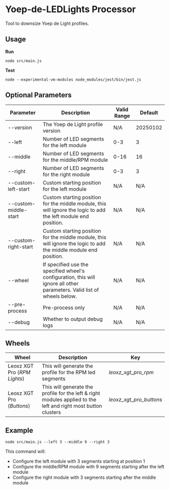 # Yoep-de-LEDLights Processor
Tool to downsize Yoep de Light profiles.

## Usage

**Run**
```
node src/main.js
```

**Test**
```
node --experimental-vm-modules node_modules/jest/bin/jest.js
``` 

## Optional Parameters
| Parameter | Description | Valid Range | Default |
|-----------|-------------|-------------|-------------|
| --version | The Yoep de Light profile version | N/A | 20250102 |
| --left | Number of LED segments for the left module | 0-3 | 3 |l
| --middle | Number of LED segments for the middle/RPM module | 0-16 | 16 |
| --right | Number of LED segments for the right module | 0-3 | 3 |
| --custom-left-start | Custom starting position for the left module | N/A | N/A |
| --custom-middle-start | Custom starting position for the middle module, this will ignore the logic to add the left module end position. | N/A | N/A |
| --custom-right-start | Custom starting position for the middle module, this will ignore the logic to add the middle module end position. | N/A | N/A |
| --wheel | If specified use the specified wheel's configuration, this will ignore all other parameters. Valid list of wheels below. | N/A | N/A |
| --pre-process | Pre-process only | N/A | N/A |
| --debug | Whether to output debug logs | N/A | N/A |

## Wheels
| Wheel | Description | Key |
|-----------|-------------|-------------|
| Leoxz XGT Pro (*RPM Lights*) | This will generate the profile for the RPM led segments | *leoxz_xgt_pro_rpm* |
| Leoxz XGT Pro (*Buttons*) | This will generate the profile for the left & right modules applied to the left and right most button clusters | *leoxz_xgt_pro_buttons*

## Example
```
node src/main.js --left 3 --middle 9 --right 3
```

This command will:
- Configure the left module with 3 segments starting at position 1
- Configure the middle/RPM module with 9 segments starting after the left module
- Configure the right module with 3 segments starting after the middle module